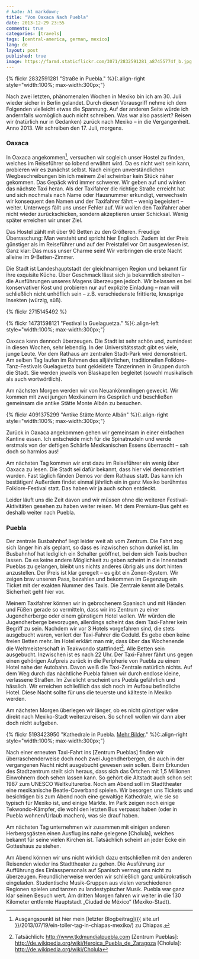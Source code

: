 ```yaml
---
# kate: hl markdown;
title: "Von Oaxaca Nach Puebla"
date: 2013-12-29 23:55
comments: true
categories: [travels]
tags: [central-america, german, mexico]
lang: de
layout: post
published: true
image: https://farm4.staticflickr.com/3071/2832591281_a87455774f_b.jpg
---
```



{% flickr 2832591281 "Straße in Puebla." %}{:.align-right style="width:100%; max-width:300px;"}

Nach zwei letzten, phänomenalen Wochen in Mexiko bin ich am 30. Juli wieder sicher in Berlin gelandet. Durch diesen Vorausgriff nehme ich dem Folgenden vielleicht etwas die Spannung. Auf der anderen Seite würde ich andernfalls womöglich auch nicht schreiben. Was war also passiert? Reisen wir (natürlich nur in Gedanken) zurück nach Mexiko – in die Vergangenheit. Anno 2013. Wir schreiben den 17. Juli, morgens.

<!--more-->

### Oaxaca

In Oaxaca angekommen[^1], versuchen wir sogleich unser Hostel zu finden, welches im Reiseführer so lobend erwähnt wird. Da es nicht weit sein kann, probieren wir es zunächst selbst. Nach einigen unverständlichen Wegbeschreibungen bin ich meinem Ziel scheinbar kein Stück näher gekommen. Das Gepäck wird immer schwerer. Wir geben auf und winken das nächste Taxi heran. Als der Taxifahrer die richtige Straße erreicht hat und sich nochmals nach Name oder Hausnummer erkundigt, verwechseln wir konsequent den Namen und der Taxifahrer fährt – wenig begeistert – weiter. Unterwegs fällt uns unser Fehler auf. Wir wollen den Taxifahrer aber nicht wieder zurückschicken, sondern akzeptieren unser Schicksal. Wenig später erreichen wir unser Ziel.

Das Hostel zählt mit über 90 Betten zu den Größeren. Freudige Überraschung: Man versteht und spricht hier Englisch. Zudem ist der Preis günstiger als im Reiseführer und auf der Preistafel vor Ort ausgewiesen ist. Ganz klar: Das muss unser Charme sein! Wir verbringen die erste Nacht alleine im 9-Betten-Zimmer.

Die Stadt ist Landeshauptstadt der gleichnamigen Region und bekannt für ihre exquisite Küche. Über Geschmack lässt sich ja bekanntlich streiten – die Ausführungen unseres Magens überzeugen jedoch. Wir belassen es bei konservativer Kost und probieren nur auf explizite Einladung – man will schließlich nicht unhöflich sein – z.B. verschiedenste frittierte, knusprige Insekten (würzig, süß).

{% flickr 2715145492 %}

{% flickr 14731598121 "Festival la Guelaguetza." %}{:.align-left style="width:100%; max-width:300px;"}

Oaxaca kann dennoch überzeugen. Die Stadt ist sehr schön und, zumindest in diesen Wochen, sehr lebendig. In der Universitätsstadt gibt es viele, junge Leute. Vor dem Rathaus am zentralen Stadt-Park wird demonstriert. Am selben Tag laufen im Rahmen des alljährlichen, traditionellen Folklore-Tanz-Festivals Guelaguetza bunt gekleidete Tänzerinnen in Gruppen durch die Stadt. Sie werden jeweils von Blaskapellen begleitet (sowohl musikalisch als auch wortwörtlich).

Am nächsten Morgen werden wir von Neuankömmlingen geweckt. Wir kommen mit zwei jungen Mexikanern ins Gespräch und beschließen gemeinsam die antike Stätte Monte Albán zu besuchen.

{% flickr 4091375299 "Antike Stätte Monte Albán" %}{:.align-right style="width:100%; max-width:300px;"}

Zurück in Oaxaca angekommen gehen wir gemeinsam in einer einfachen Kantine essen. Ich entscheide mich für die Spinatnudeln und werde erstmals von der deftigen Schärfe Mexikanischen Essens überrascht – sah doch so harmlos aus!

Am nächsten Tag kommen wir erst dazu im Reiseführer ein wenig über Oaxaca zu lesen. Die Stadt sei dafür bekannt, dass hier viel demonstriert wurden. Fast täglich fänden Demos vor dem Rathaus statt. Das kann ich bestätigen! Außerdem findet einmal jährlich ein in ganz Mexiko berühmtes Folklore-Festival statt. Das haben wir ja auch schon entdeckt.

Leider läuft uns die Zeit davon und wir müssen ohne die weiteren Festival-Aktivitäten gesehen zu haben weiter reisen. Mit dem Premium-Bus geht es deshalb weiter nach Puebla.

### Puebla

Der zentrale Busbahnhof liegt leider weit ab vom Zentrum. Die Fahrt zog sich länger hin als geplant, so dass es inzwischen schon dunkel ist. Im Busbahnhof hat lediglich ein Schalter geöffnet, bei dem sich Taxis buchen lassen. Da es keine andere Möglichkeit zu geben scheint in die Innenstadt Pueblas zu gelangen, bleibt uns nichts anderes übrig als uns dort hinten anzustellen. Der Preis ist klar geregelt – es gibt ein Zonen-System. Wir zeigen brav unseren Pass, bezahlen und bekommen im Gegenzug ein Ticket mit der exakten Nummer des Taxis. Die Zentrale kennt alle Details. Sicherheit geht hier vor.

Meinem Taxifahrer können wir in gebrochenem Spanisch und mit Händen und Füßen gerade so vermitteln, dass wir ins Zentrum zu einer Jugendherberge oder einem günstigem Hotel wollen. Wir würden die Jugendherberge bevorzugen, allerdings scheint das dem Taxi-Fahrer kein Begriff zu sein. Nachdem wir vor 3 Hotels vorgefahren sind, die stets ausgebucht waren, verliert der Taxi-Fahrer die Geduld. Es gebe eben keine freien Betten mehr. Im Hotel erklärt man mir, dass über das Wochenende die Weltmeisterschaft in Teakwondo stattfindet[^2]. Alle Betten sein ausgebucht. Inzwischen ist es nach 22 Uhr. Der Taxi-Fahrer fährt uns gegen einen gehörigen Aufpreis zurück in die Peripherie von Puebla zu einem Hotel nahe der Autobahn. Davon weiß die Taxi-Zentrale natürlich nichts. Auf dem Weg durch das nächtliche Puebla fahren wir durch endlose kleine, verlassene Straßen. Im Zwielicht erscheint uns Puebla gefährlich und hässlich. Wir erreichen schließlich das sich noch im Aufbau befindliche Hotel. Diese Nacht sollte für uns die teuerste und kälteste in Mexiko werden.

Am nächsten Morgen überlegen wir länger, ob es nicht günstiger wäre direkt nach Mexiko-Stadt weiterzureisen. So schnell wollen wir dann aber doch nicht aufgeben.

{% flickr 5193423950 "Kathedrale in Puebla. <a href='http://www.flickr.com/photos/omaromar/sets/72157625308037271/with/5193423950/'>Mehr Bilder</a>." %}{:.align-right style="width:100%; max-width:300px;"}

Nach einer erneuten Taxi-Fahrt ins [Zentrum Pueblas] finden wir überraschenderweise doch noch zwei Jugendherbergen, die auch in der vergangenen Nacht nicht ausgebucht gewesen sein sollen. Beim Erkunden des Stadtzentrum stellt sich heraus, dass sich das Örtchen mit 1,5 Millionen Einwohnern doch sehen lassen kann. So gehört die Altstadt auch schon seit 1987 zum UNESCO Weltkulturerbe. Noch am Abend soll im Stadttheater eine mexikanische Beatle-Coverband spielen. Wir besorgen uns Tickets und besichtigen bis zum Abend noch eine gewaltige Kathedrale, wie sie so typisch für Mexiko ist, und einige Märkte. Im Park zeigen noch einige Tekwondo-Kämpfer, die wohl den letzten Bus verpasst haben (oder in Puebla wohnen/Urlaub machen), was sie drauf haben.

Am nächsten Tag unternehmen wir zusammen mit einigen anderen Herbergsgästen einen Ausflug ins nahe gelegene [Cholula], welches bekannt für seine vielen Kirchen ist. Tatsächlich scheint an jeder Ecke ein Gotteshaus zu stehen.

Am Abend können wir uns nicht wirklich dazu entschließen mit den anderen Reisenden wieder ins Stadttheater zu gehen. Die Ausführung zur Aufführung des Einlasspersonals auf Spanisch vermag uns nicht zu überzeugen. Freundlicherweise werden wir schließlich ganz unbürokratisch eingeladen. Studentische Musik-Gruppen aus vielen verschiedenen Regionen spielen und tanzen zu landestypischer Musik. Puebla war ganz klar seinen Besuch wert. Am dritten Morgen fahren wir weiter in die 130 Kilometer entfernte Hauptstadt „Ciudad de México“ (Mexiko-Stadt).

[^1]: Ausgangspunkt ist hier mein [letzter Blogbeitrag]({{ site.url }}/2013/07/19/ein-toller-tag-in-chiapas-mexiko/) zu Chiapas.   
[^2]: Tatsächlich: <http://www.tkdmundialpuebla.com>
[Zentrum Pueblas]: http://de.wikipedia.org/wiki/Heroica_Puebla_de_Zaragoza
[Cholula]: http://de.wikipedia.org/wiki/Cholula
